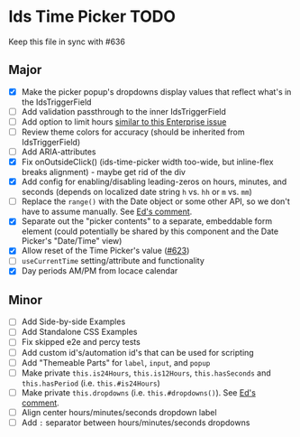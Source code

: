 # Ids Time Picker TODO

Keep this file in sync with #636

## Major

- [x] Make the picker popup's dropdowns display values that reflect what's in the IdsTriggerField
- [ ] Add validation passthrough to the inner IdsTriggerField
- [ ] Add option to limit hours [similar to this Enterprise issue](https://github.com/infor-design/enterprise/issues/5880)
- [ ] Review theme colors for accuracy (should be inherited from IdsTriggerField)
- [ ] Add ARIA-attributes
- [x] Fix onOutsideClick() (ids-time-picker width too-wide, but inline-flex breaks alignment) - maybe get rid of the div
- [x] Add config for enabling/disabling leading-zeros on hours, minutes, and seconds (depends on localized date string `h` vs. `hh` or `m` vs. `mm`)
- [ ] Replace the `range()` with the Date object or some other API, so we don't have to assume manually. See [Ed's comment](https://github.com/infor-design/enterprise-wc/pull/432#discussion_r756304951).
- [x] Separate out the "picker contents" to a separate, embeddable form element (could potentially be shared by this component and the Date Picker's "Date/Time" view)
- [x] Allow reset of the Time Picker's value ([#623](https://github.com/infor-design/enterprise-wc/issues/623))
- [ ] `useCurrentTime` setting/attribute and functionality
- [x] Day periods AM/PM from locace calendar

## Minor

- [ ] Add Side-by-side Examples
- [ ] Add Standalone CSS Examples
- [ ] Fix skipped e2e and percy tests
- [ ] Add custom id's/automation id's that can be used for scripting
- [ ] Add "Themeable Parts" for `label`, `input`, and `popup`
- [ ] Make private `this.is24Hours`, `this.is12Hours`, `this.hasSeconds` and `this.hasPeriod` (i.e. `this.#is24Hours`)
- [ ] Make private `this.dropdowns` (i.e. `this.#dropdowns()`). See [Ed's comment](https://github.com/infor-design/enterprise-wc/pull/432#discussion_r756209961).
- [ ] Align center hours/minutes/seconds dropdown label
- [ ] Add `:` separator between hours/minutes/seconds dropdowns

